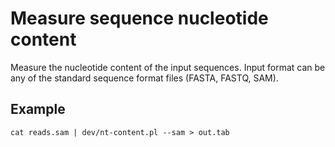 # Measure sequence nucleotide content

Measure the nucleotide content of the input sequences. Input format can be any
of the standard sequence format files (FASTA, FASTQ, SAM).

## Example
```
cat reads.sam | dev/nt-content.pl --sam > out.tab
```
